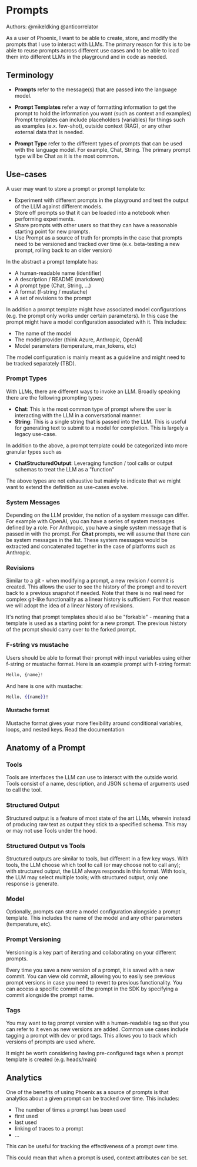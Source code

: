 # Prompts

Authors: @mikeldking @anticorrelator

As a user of Phoenix, I want to be able to create, store, and modify the prompts that I use to interact with LLMs. The primary reason for this is to be able to reuse prompts across different use cases and to be able to load them into different LLMs in the playground and in code as needed.

## Terminology

- **Prompts** refer to the message(s) that are passed into the language model.

- **Prompt Templates** refer a way of formatting information to get the prompt to hold the information you want (such as context and examples) Prompt templates can include placeholders (variables) for things such as examples (e.x. few-shot), outside context (RAG), or any other external data that is needed.
- **Prompt Type** refer to the different types of prompts that can be used with the language model. For example, Chat, String. The primary prompt type will be Chat as it is the most common.

## Use-cases

A user may want to store a prompt or prompt template to:

- Experiment with different prompts in the playground and test the output of the LLM against different models.
- Store off prompts so that it can be loaded into a notebook when performing experiments.
- Share prompts with other users so that they can have a reasonable starting point for new prompts.
- Use Prompt as a source of truth for prompts in the case that prompts need to be versioned and tracked over time (e.x. beta-testing a new prompt, rolling back to an older version)

In the abstract a prompt template has:

- A human-readable name (identifier)
- A description / README (markdown)
- A prompt type (Chat, String, ...)
- A format (f-string / mustache)
- A set of revisions to the prompt

In addition a prompt template might have associated model configurations (e.g. the prompt only works under certain parameters). In this case the prompt might have a model configuration associated with it. This includes:

- The name of the model
- The model provider (think Azure, Anthropic, OpenAI)
- Model parameters (temperature, max_tokens, etc)

The model configuration is mainly meant as a guideline and might need to be tracked separately (TBD).

### Prompt Types

With LLMs, there are different ways to invoke an LLM. Broadly speaking there are the following prompting types:

- **Chat**: This is the most common type of prompt where the user is interacting with the LLM in a conversational manner.
- **String**: This is a single string that is passed into the LLM. This is useful for generating text to submit to a model for completion. This is largely a legacy use-case.

In addition to the above, a prompt template could be categorized into more granular types such as

- **ChatStructuredOutput**: Leveraging function / tool calls or output schemas to treat the LLM as a "function"

The above types are not exhaustive but mainly to indicate that we might want to extend the definition as use-cases evolve.

### System Messages

Depending on the LLM provider, the notion of a system message can differ. For example with OpenAI, you can have a series of system messages defined by a role. For Anthropic, you have a single system message that is passed in with the prompt. For **Chat** prompts, we will assume that there can be system messages in the list. These system messages would be extracted and concatenated together in the case of platforms such as Anthropic.

### Revisions

Similar to a git - when modifying a prompt, a new revision / commit is created. This allows the user to see the history of the prompt and to revert back to a previous snapshot if needed. Note that there is no real need for complex git-like functionality as a linear history is sufficient. For that reason we will adopt the idea of a linear history of revisions.

It's noting that prompt templates should also be "forkable" - meaning that a template is used as a starting point for a new prompt. The previous history of the prompt should carry over to the forked prompt.

### F-string vs mustache

Users should be able to format their prompt with input variables using either f-string or mustache format. Here is an example prompt with f-string format:

```python
Hello, {name}!
```

And here is one with mustache:

```mustache
Hello, {{name}}!
```

#### Mustache format

Mustache format gives your more flexibility around conditional variables, loops, and nested keys. Read the documentation

## Anatomy of a Prompt

### Tools

Tools are interfaces the LLM can use to interact with the outside world. Tools consist of a name, description, and JSON schema of arguments used to call the tool.

### Structured Output

Structured output is a feature of most state of the art LLMs, wherein instead of producing raw text as output they stick to a specified schema. This may or may not use Tools under the hood.

### Structured Output vs Tools

Structured outputs are similar to tools, but different in a few key ways. With tools, the LLM choose which tool to call (or may choose not to call any); with structured output, the LLM always responds in this format. With tools, the LLM may select multiple tools; with structured output, only one response is generate.

### Model

Optionally, prompts can store a model configuration alongside a prompt template. This includes the name of the model and any other parameters (temperature, etc).

### Prompt Versioning

Versioning is a key part of iterating and collaborating on your different prompts.

Every time you save a new version of a prompt, it is saved with a new commit. You can view old commit, allowing you to easily see previous prompt versions in case you need to revert to previous functionality. You can access a specific commit of the prompt in the SDK by specifying a commit alongside the prompt name.

### Tags

You may want to tag prompt version with a human-readable tag so that you can refer to it even as new versions are added. Common use cases include tagging a prompt with dev or prod tags. This allows you to track which versions of prompts are used where.

It might be worth considering having pre-configured tags when a prompt template is created (e.g. heads/main)

## Analytics

One of the benefits of using Phoenix as a source of prompts is that analytics about a given prompt can be tracked over time. This includes:

- The number of times a prompt has been used
- first used
- last used
- linking of traces to a prompt
- ...

This can be useful for tracking the effectiveness of a prompt over time.

This could mean that when a prompt is used, context attributes can be set.
